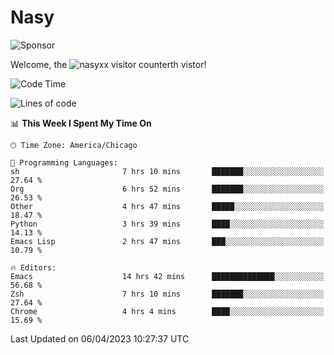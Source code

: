 # Nasy

<!--
<p align="center">
<img height="200" src="https://github-readme-stats.vercel.app/api?username=nasyxx&count_private=true&show_icons=true&theme=dracula&include_all_commits=true"/>
<img height="200" src="https://github-readme-stats.vercel.app/api/top-langs/?username=nasyxx&theme=dracula&hide=html,jupyter+notebook&count_private=true&show_icons=true"/>
</p>

  
----------------
-->

![Sponsor](https://img.shields.io/static/v1.svg?label=Sponsor&message=%E2%9D%A4&logo=GitHub&style=flat&color=pink)
 
Welcome, the ![nasyxx visitor counter](https://count.getloli.com/get/@nasyxx?theme=rule34)th vistor!
 
<!--START_SECTION:waka-->
![Code Time](http://img.shields.io/badge/Code%20Time-3%2C353%20hrs%2057%20mins-blue)

![Lines of code](https://img.shields.io/badge/From%20Hello%20World%20I%27ve%20Written-6.2%20million%20lines%20of%20code-blue)

📊 **This Week I Spent My Time On** 

```text
🕑︎ Time Zone: America/Chicago

💬 Programming Languages: 
sh                       7 hrs 10 mins       ███████░░░░░░░░░░░░░░░░░░   27.64 % 
Org                      6 hrs 52 mins       ███████░░░░░░░░░░░░░░░░░░   26.53 % 
Other                    4 hrs 47 mins       █████░░░░░░░░░░░░░░░░░░░░   18.47 % 
Python                   3 hrs 39 mins       ████░░░░░░░░░░░░░░░░░░░░░   14.13 % 
Emacs Lisp               2 hrs 47 mins       ███░░░░░░░░░░░░░░░░░░░░░░   10.79 % 

🔥 Editors: 
Emacs                    14 hrs 42 mins      ██████████████░░░░░░░░░░░   56.68 % 
Zsh                      7 hrs 10 mins       ███████░░░░░░░░░░░░░░░░░░   27.64 % 
Chrome                   4 hrs 4 mins        ████░░░░░░░░░░░░░░░░░░░░░   15.69 % 
```


 Last Updated on 06/04/2023 10:27:37 UTC
<!--END_SECTION:waka-->

<!-- ![visitors](https://visitor-badge.laobi.icu/badge?page_id=nasyxx.nasyxx) -->
